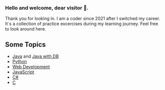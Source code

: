 ### Hello and welcome, dear visitor 👋.
Thank you for looking in. I am a coder since 2021 after I switched my career. 
It´s a collection of practice excercises during my learning journey. Feel free to look around here.

## Some Topics
- [Java](https://github.com/Sorayal/Java_Training) and [Java with DB](https://github.com/Sorayal/Java_Training_with_DB)
- [Python](https://github.com/Sorayal/Python_Training)
- [Web Development](https://github.com/Sorayal/Web_Development_Training)
- [JavaScript](https://github.com/Sorayal/JavaScript_Training)
- [C#](https://github.com/Sorayal/CSharp)
- [C](https://github.com/Sorayal/C)





<!--
**Sorayal/Sorayal** is a ✨ _special_ ✨ repository because its `README.md` (this file) appears on your GitHub profile.

Here are some ideas to get you started:

- 🔭 I’m currently working on ...
- 🌱 I’m currently learning ...
- 👯 I’m looking to collaborate on ...
- 🤔 I’m looking for help with ...
- 💬 Ask me about ...
- 📫 How to reach me: ...
- 😄 Pronouns: ...
- ⚡ Fun fact: ...
-->

<!--Hi there 👋 -->
